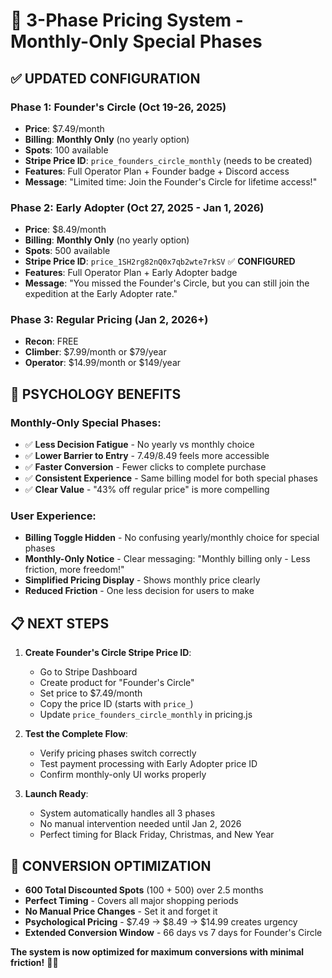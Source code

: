 # 🎯 3-Phase Pricing System - Monthly-Only Special Phases

## **✅ UPDATED CONFIGURATION**

### **Phase 1: Founder's Circle (Oct 19-26, 2025)**
- **Price**: $7.49/month
- **Billing**: **Monthly Only** (no yearly option)
- **Spots**: 100 available
- **Stripe Price ID**: `price_founders_circle_monthly` (needs to be created)
- **Features**: Full Operator Plan + Founder badge + Discord access
- **Message**: "Limited time: Join the Founder's Circle for lifetime access!"

### **Phase 2: Early Adopter (Oct 27, 2025 - Jan 1, 2026)**
- **Price**: $8.49/month
- **Billing**: **Monthly Only** (no yearly option)
- **Spots**: 500 available
- **Stripe Price ID**: `price_1SH2rg82nQ0x7qb2wte7rkSV` ✅ **CONFIGURED**
- **Features**: Full Operator Plan + Early Adopter badge
- **Message**: "You missed the Founder's Circle, but you can still join the expedition at the Early Adopter rate."

### **Phase 3: Regular Pricing (Jan 2, 2026+)**
- **Recon**: FREE
- **Climber**: $7.99/month or $79/year
- **Operator**: $14.99/month or $149/year

## **🚀 PSYCHOLOGY BENEFITS**

### **Monthly-Only Special Phases:**
- ✅ **Less Decision Fatigue** - No yearly vs monthly choice
- ✅ **Lower Barrier to Entry** - $7.49/$8.49 feels more accessible
- ✅ **Faster Conversion** - Fewer clicks to complete purchase
- ✅ **Consistent Experience** - Same billing model for both special phases
- ✅ **Clear Value** - "43% off regular price" is more compelling

### **User Experience:**
- **Billing Toggle Hidden** - No confusing yearly/monthly choice for special phases
- **Monthly-Only Notice** - Clear messaging: "Monthly billing only - Less friction, more freedom!"
- **Simplified Pricing Display** - Shows monthly price clearly
- **Reduced Friction** - One less decision for users to make

## **📋 NEXT STEPS**

1. **Create Founder's Circle Stripe Price ID**:
   - Go to Stripe Dashboard
   - Create product for "Founder's Circle" 
   - Set price to $7.49/month
   - Copy the price ID (starts with `price_`)
   - Update `price_founders_circle_monthly` in pricing.js

2. **Test the Complete Flow**:
   - Verify pricing phases switch correctly
   - Test payment processing with Early Adopter price ID
   - Confirm monthly-only UI works properly

3. **Launch Ready**:
   - System automatically handles all 3 phases
   - No manual intervention needed until Jan 2, 2026
   - Perfect timing for Black Friday, Christmas, and New Year

## **🎯 CONVERSION OPTIMIZATION**

- **600 Total Discounted Spots** (100 + 500) over 2.5 months
- **Perfect Timing** - Covers all major shopping periods
- **No Manual Price Changes** - Set it and forget it
- **Psychological Pricing** - $7.49 → $8.49 → $14.99 creates urgency
- **Extended Conversion Window** - 66 days vs 7 days for Founder's Circle

**The system is now optimized for maximum conversions with minimal friction!** 🚀✨


